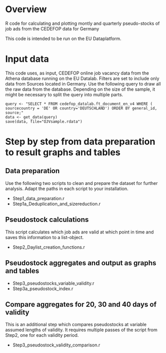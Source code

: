 # Overview
R code for calculating and plotting montly and quarterly pseudo-stocks of job ads from the CEDEFOP data for Germany

This code is intended to be run on the EU Dataplatform.

# Input data
 This code uses, as input, CEDEFOP online job vacancy data from the Athena database running on the EU Datalab. Filters are set to include only data from Sources located in Germany. 
 Use the following query to draw all the raw data from the database. Depending on the size of the sample, it might be necessary to split the query into multiple parts.
 ```
 query <- "SELECT * FROM cedefop_datalab.ft_document_en_v4 WHERE ( sourcecountry = 'DE' OR country='DEUTSCHLAND') ORDER BY general_id, source;"
 data <- get_data(query)
 save(data, file="OJVsample.rdata")
 ```
 
# Step by step from data preparation to result graphs and tables

## Data preparation

Use the following two scripts to clean and prepare the dataset for further analysis. 
Adapt the paths in each script to your installation.

- Step1_data_preparation.r
- Step1a_Deduplication_and_sizereduction.r

## Pseudostock calculations
This script calculates which job ads are valid at which point in time and saves this information to a list-object. 

- Step2_Daylist_creation_functions.r

## Pseudostock aggregates and output as graphs and tables
- Step3_pseudostocks_variable_validity.r
- Step3a_pseudostock_index.r

## Compare aggregates for 20, 30 and 40 days of validity 
This is an additional step which compares pseudostocks at variable assumed lengths of validity. It requires multiple passes of the script from Step2, one for each validity period.

- Step3_pseudostock_validity_comparison.r

